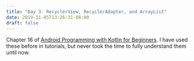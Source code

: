 ```yaml
---
title: "Day 3: RecyclerView, RecyclerAdapter, and ArrayList"
date: 2019-11-05T13:26:31-08:00
draft: false
---
```


Chapter 16 of [Android Programming with Kotlin for Beginners](https://smile.amazon.com/dp/B07RLJNJHS). I have used these before in tutorials, but never took the time to fully understand them until now. 

